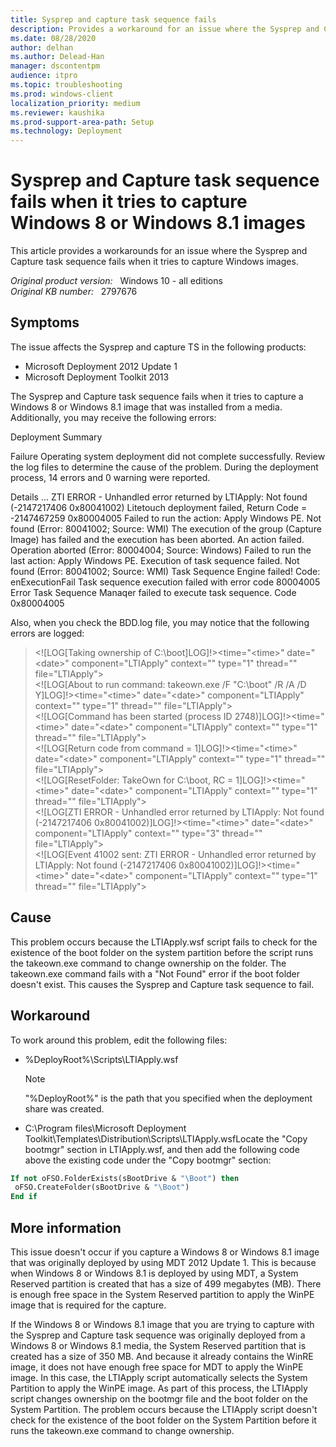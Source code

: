 ```yaml
---
title: Sysprep and capture task sequence fails
description: Provides a workaround for an issue where the Sysprep and Capture task sequence fails when it tries to capture Windows images.
ms.date: 08/28/2020
author: delhan
ms.author: Delead-Han
manager: dscontentpm
audience: itpro
ms.topic: troubleshooting
ms.prod: windows-client
localization_priority: medium
ms.reviewer: kaushika
ms.prod-support-area-path: Setup
ms.technology: Deployment
---
```

# Sysprep and Capture task sequence fails when it tries to capture Windows 8 or Windows 8.1 images

This article provides a workarounds for an issue where the Sysprep and Capture task sequence fails when it tries to capture Windows images.

_Original product version:_ &nbsp; Windows 10 - all editions  
_Original KB number:_ &nbsp; 2797676

## Symptoms

The issue affects the Sysprep and capture TS in the following products:

- Microsoft Deployment 2012 Update 1
- Microsoft Deployment Toolkit 2013

The Sysprep and Capture task sequence fails when it tries to capture a Windows 8 or Windows 8.1 image that was installed from a media. Additionally, you may receive the following errors:

Deployment Summary

Failure
Operating system deployment did not complete successfully.
Review the log files to determine the cause of the problem.
During the deployment process, 14 errors and 0 warning were reported.

Details ...
ZTI ERROR - Unhandled error returned by LTIApply: Not found (-2147217406 0x80041002)
Litetouch deployment failed, Return Code = -2147467259 0x80004005
Failed to run the action: Apply Windows PE.
Not found (Error: 80041002; Source: WMI)
The execution of the group (Capture Image) has failed and the execution has been aborted.
An action failed.
Operation aborted (Error: 80004004; Source: Windows)
Failed to run the last action: Apply Windows PE. Execution of task sequence failed.
Not found (Error: 80041002; Source: WMI)
Task Sequence Engine failed! Code: enExecutionFail
Task sequence execution failed with error code 80004005
Error Task Sequence Manaqer failed to execute task sequence. Code 0x80004005

Also, when you check the BDD.log file, you may notice that the following errors are logged:

> <![LOG[Taking ownership of C:\boot]LOG]!><time="\<time>" date="\<date>" component="LTIApply" context="" type="1" thread="" file="LTIApply">  
> <![LOG[About to run command: takeown.exe /F "C:\boot" /R /A /D Y]LOG]!><time="\<time>" date="\<date>" component="LTIApply" context="" type="1" thread="" file="LTIApply">  
> <![LOG[Command has been started (process ID 2748)]LOG]!><time="\<time>" date="\<date>" component="LTIApply" context="" type="1" thread="" file="LTIApply">  
> <![LOG[Return code from command = 1]LOG]!><time="\<time>" date="\<date>" component="LTIApply" context="" type="1" thread="" file="LTIApply">  
> <![LOG[ResetFolder: TakeOwn for C:\boot, RC = 1]LOG]!><time="\<time>" date="\<date>" component="LTIApply" context="" type="1" thread="" file="LTIApply">  
> <![LOG[ZTI ERROR - Unhandled error returned by LTIApply: Not found (-2147217406 0x80041002)]LOG]!><time="\<time>" date="\<date>" component="LTIApply" context="" type="3" thread="" file="LTIApply">  
> <![LOG[Event 41002 sent: ZTI ERROR - Unhandled error returned by LTIApply: Not found (-2147217406 0x80041002)]LOG]!><time="\<time>" date="\<date>" component="LTIApply" context="" type="1" thread="" file="LTIApply">

## Cause

This problem occurs because the LTIApply.wsf script fails to check for the existence of the boot folder on the system partition before the script runs the takeown.exe command to change ownership on the folder. The takeown.exe command fails with a "Not Found" error if the boot folder doesn't exist. This causes the Sysprep and Capture task sequence to fail.

## Workaround

To work around this problem, edit the following files:
- %DeployRoot%\Scripts\LTIApply.wsf

    > [!NOTE]
    > "%DeployRoot%" is the path that you specified when the deployment share was created.

- C:\Program files\Microsoft Deployment Toolkit\Templates\Distribution\Scripts\LTIApply.wsfLocate the "Copy bootmgr" section in LTIApply.wsf, and then add the following code above the existing code under the "Copy bootmgr" section:

```vb
If not oFSO.FolderExists(sBootDrive & "\Boot") then
 oFSO.CreateFolder(sBootDrive & "\Boot")
End if
```

## More information

This issue doesn't occur if you capture a Windows 8 or Windows 8.1 image that was originally deployed by using MDT 2012 Update 1. This is because when Windows 8 or Windows 8.1 is deployed by using MDT, a System Reserved partition is created that has a size of 499 megabytes (MB). There is enough free space in the System Reserved partition to apply the WinPE image that is required for the capture.

If the Windows 8 or Windows 8.1 image that you are trying to capture with the Sysprep and Capture task sequence was originally deployed from a Windows 8 or Windows 8.1 media, the System Reserved partition that is created has a size of 350 MB. And because it already contains the WinRE image, it does not have enough free space for MDT to apply the WinPE image. In this case, the LTIApply script automatically selects the System Partition to apply the WinPE image. As part of this process, the LTIApply script changes ownership on the bootmgr file and the boot folder on the System Partition. The problem occurs because the LTIApply script doesn't check for the existence of the boot folder on the System Partition before it runs the takeown.exe command to change ownership.
